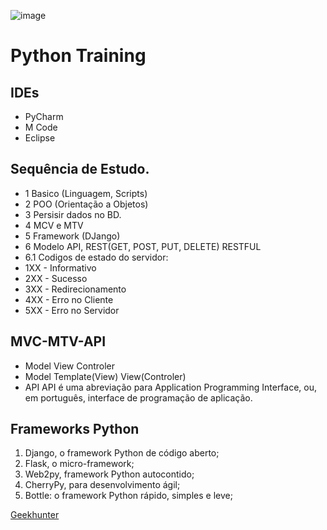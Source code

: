 ![image](https://user-images.githubusercontent.com/3974176/124803514-98814e00-df2f-11eb-98ec-46daa5325bb9.png)

# Python Training

## IDEs
- PyCharm
- M Code
- Eclipse

## Sequência de Estudo.
- 1 Basico (Linguagem, Scripts)
- 2 POO (Orientação a Objetos)
- 3 Persisir dados no BD.
- 4 MCV e MTV
- 5 Framework (DJango)
- 6 Modelo API, REST(GET, POST, PUT, DELETE) RESTFUL
- 6.1 Codigos de estado do servidor:
- 1XX - Informativo
- 2XX - Sucesso
- 3XX - Redirecionamento
- 4XX - Erro no Cliente
- 5XX - Erro no Servidor

## MVC-MTV-API
- Model View Controler
- Model Template(View) View(Controler)
- API API é uma abreviação para Application Programming Interface, ou, em português, interface de programação de aplicação.

## Frameworks Python
1) Django, o framework Python de código aberto;
2) Flask, o micro-framework;
3) Web2py, framework Python autocontido;
4) CherryPy, para desenvolvimento ágil;
5) Bottle: o framework Python rápido, simples e leve;

[Geekhunter](https://blog.geekhunter.com.br/os-5-melhores-frameworks-de-python/)
